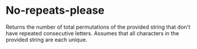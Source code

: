 # No-repeats-please
Returns the number of total permutations of the provided string that don't have repeated consecutive letters. Assumes that all characters in the provided string are each unique.
